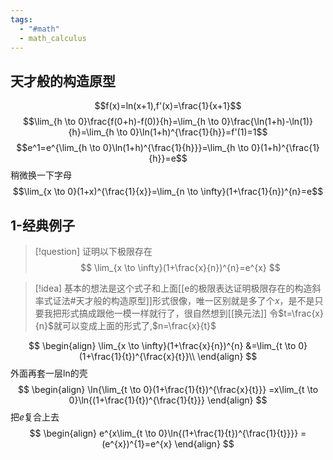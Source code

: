 ```yaml
---
tags:
  - "#math"
  - math_calculus
---
```

## 天才般的构造原型
$$f(x)=ln(x+1),f'(x)=\frac{1}{x+1}$$
$$\lim_{h \to 0}\frac{f(0+h)-f(0)}{h}=\lim_{h \to 0}\frac{\ln(1+h)-\ln(1)}{h}=\lim_{h \to 0}\ln(1+h)^{\frac{1}{h}}=f'(1)=1$$
$$e^1=e^{\lim_{h \to 0}\ln(1+h)^{\frac{1}{h}}}=\lim_{h \to 0}(1+h)^{\frac{1}{h}}=e$$
稍微换一下字母
$$\lim_{x \to 0}(1+x)^{\frac{1}{x}}=\lim_{n \to \infty}(1+\frac{1}{n})^{n}=e$$


## 1-经典例子

> [!question] 
> 证明以下极限存在
> $$
> \lim_{x \to \infty}(1+\frac{x}{n})^{n}=e^{x}
> $$

> [!idea]
> 基本的想法是这个式子和上面[[e的极限表达证明极限存在的构造斜率式证法#天才般的构造原型]]形式很像，唯一区别就是多了个$x$，是不是只要我把形式搞成跟他一模一样就行了，很自然想到[[换元法]]
> 令$t=\frac{x}{n}$就可以变成上面的形式了,$n=\frac{x}{t}$

$$
\begin{align}
\lim_{x \to \infty}(1+\frac{x}{n})^{n}
&=\lim_{t \to 0}(1+\frac{1}{t})^{\frac{x}{t}}\\
\end{align}
$$
外面再套一层ln的壳
$$
\begin{align}
\ln{\lim_{t \to 0}(1+\frac{1}{t})^{\frac{x}{t}}}
=x\lim_{t \to 0}\ln{(1+\frac{1}{t})^{\frac{1}{t}}}
\end{align}
$$
把$e$复合上去
$$
\begin{align}
e^{x\lim_{t \to 0}\ln{(1+\frac{1}{t})^{\frac{1}{t}}}}
=(e^{x})^{1}=e^{x}
\end{align}
$$
